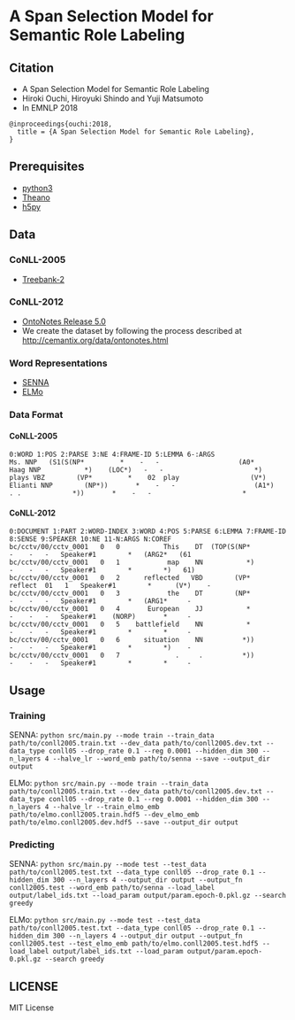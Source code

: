 # A Span Selection Model for Semantic Role Labeling

## Citation
* A Span Selection Model for Semantic Role Labeling
* Hiroki Ouchi, Hiroyuki Shindo and Yuji Matsumoto
* In EMNLP 2018

```
@inproceedings{ouchi:2018,
  title = {A Span Selection Model for Semantic Role Labeling},
}
```


## Prerequisites
* [python3](https://www.python.org/downloads/)
* [Theano](http://deeplearning.net/software/theano/)
* [h5py](https://www.h5py.org/)


## Data
### CoNLL-2005
* [Treebank-2](https://catalog.ldc.upenn.edu/LDC95T7)
### CoNLL-2012
* [OntoNotes Release 5.0](https://catalog.ldc.upenn.edu/LDC2013T19)
* We create the dataset by following the process described at http://cemantix.org/data/ontonotes.html
### Word Representations
* [SENNA](https://ronan.collobert.com/senna/download.html)
* [ELMo](https://github.com/allenai/allennlp/tree/v0.6.1)

### Data Format
#### CoNLL-2005
```
0:WORD 1:POS 2:PARSE 3:NE 4:FRAME-ID 5:LEMMA 6-:ARGS
Ms. NNP   (S1(S(NP*         *    -   -                    (A0*      
Haag NNP           *)    (LOC*)   -   -                       *)     
plays VBZ        (VP*         *    02  play                  (V*)     
Elianti NNP        (NP*))       *    -   -                    (A1*)     
. .             *))       *    -   -                       *      
```

#### CoNLL-2012
```
0:DOCUMENT 1:PART 2:WORD-INDEX 3:WORD 4:POS 5:PARSE 6:LEMMA 7:FRAME-ID 8:SENSE 9:SPEAKER 10:NE 11-N:ARGS N:COREF
bc/cctv/00/cctv_0001   0   0           This    DT  (TOP(S(NP*         -    -   -   Speaker#1        *   (ARG2*   (61
bc/cctv/00/cctv_0001   0   1            map    NN           *)        -    -   -   Speaker#1        *        *)   61)
bc/cctv/00/cctv_0001   0   2      reflected   VBD        (VP*    reflect  01   1   Speaker#1        *      (V*)    -
bc/cctv/00/cctv_0001   0   3            the    DT        (NP*         -    -   -   Speaker#1        *   (ARG1*     -
bc/cctv/00/cctv_0001   0   4       European    JJ           *         -    -   -   Speaker#1    (NORP)       *     -
bc/cctv/00/cctv_0001   0   5    battlefield    NN           *         -    -   -   Speaker#1        *        *     -
bc/cctv/00/cctv_0001   0   6      situation    NN          *))        -    -   -   Speaker#1        *        *)    -
bc/cctv/00/cctv_0001   0   7              .     .          *))        -    -   -   Speaker#1        *        *     -
```


## Usage
### Training
SENNA: `python src/main.py --mode train --train_data path/to/conll2005.train.txt --dev_data path/to/conll2005.dev.txt --data_type conll05 --drop_rate 0.1 --reg 0.0001 --hidden_dim 300 --n_layers 4 --halve_lr --word_emb path/to/senna --save --output_dir output`

ELMo: `python src/main.py --mode train --train_data path/to/conll2005.train.txt --dev_data path/to/conll2005.dev.txt --data_type conll05 --drop_rate 0.1 --reg 0.0001 --hidden_dim 300 --n_layers 4 --halve_lr --train_elmo_emb path/to/elmo.conll2005.train.hdf5 --dev_elmo_emb path/to/elmo.conll2005.dev.hdf5 --save --output_dir output`

### Predicting
SENNA: `python src/main.py --mode test --test_data path/to/conll2005.test.txt --data_type conll05 --drop_rate 0.1 --hidden_dim 300 --n_layers 4 --output_dir output --output_fn conll2005.test --word_emb path/to/senna --load_label output/label_ids.txt --load_param output/param.epoch-0.pkl.gz --search greedy`

ELMo: `python src/main.py --mode test --test_data path/to/conll2005.test.txt --data_type conll05 --drop_rate 0.1 --hidden_dim 300 --n_layers 4 --output_dir output --output_fn conll2005.test --test_elmo_emb path/to/elmo.conll2005.test.hdf5 --load_label output/label_ids.txt --load_param output/param.epoch-0.pkl.gz --search greedy`


## LICENSE
MIT License
